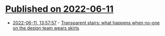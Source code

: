 # [Published on 2022-06-11](index.md)

* [2022-06-11, 13:57:57](https://news.ycombinator.com/item?id=31704458) - [Transparent stairs: what happens when no-one on the design team wears skirts](https://twitter.com/coereba/status/1534897063179128833)
